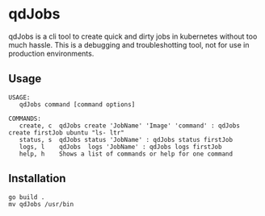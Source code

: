 # qdJobs

qdJobs is a cli tool to create quick and dirty jobs in kubernetes without too much hassle. 
This is a debugging and troubleshotting tool, not for use in production environments.
## Usage
```
USAGE:
   qdJobs command [command options]

COMMANDS:
   create, c  qdJobs create 'JobName' 'Image' 'command' : qdJobs create firstJob ubuntu "ls- ltr"
   status, s  qdJobs status 'JobName' : qdJobs status firstJob
   logs, l    qdJobs  logs 'JobName' : qdJobs logs firstJob
   help, h    Shows a list of commands or help for one command
```
## Installation

``` 
go build .
mv qdJobs /usr/bin
```